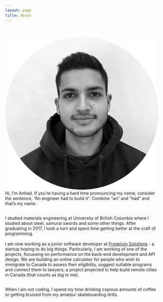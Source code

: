 ```yaml
---
layout: page
title: About
---
```

<br />
<p class="post">

  <img src="/public/anhad_circular_crop.jpg" id = "profile_photo">  

<br />
  Hi, I’m Anhad. If you’re having a hard time pronouncing my name, consider the sentence, “An engineer had to build it”. Combine “an” and “had” and that’s my name. <br /><br />

  I studied materials engineering at University of British Columbia where I studied about steel, samurai swords and some other things. After graduating in 2017, I took a turn and spent time getting better at the craft of programming. 
 <br /><br />
  I am now working as a junior software developer at <a href="https://www.frogplum.com/">Frogplum Solutions</a> - a startup hoping to do big things. Particularly, I am working of one of the projects, focussing on performance on the back-end development and API design. We are building an online calculator for people who wish to immigrate to Canada to assess their eligibility, suggest suitable programs and connect them to lawyers, a project projected to help build remote cities in Canada (that counts as big to me).
  <br /><br />

  When I am not coding, I spend my time drinking copious amounts of coffee or getting bruised from my amateur skateboarding drills.
</p>
